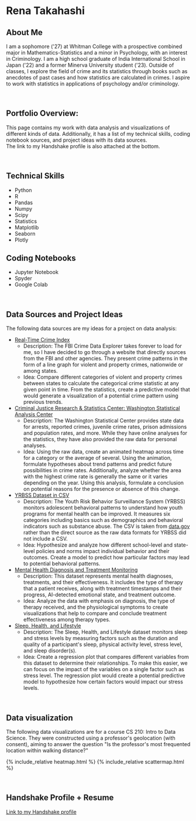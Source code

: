 # Rena Takahashi

## About Me
I am a sophomore ('27) at Whitman College with a prospective combined major in Mathematics-Statistics and a minor in Psychology, with an interest in Criminology. I am a high school graduate of India International School in Japan ('22) and a former Minerva University student ('23). Outside of classes, I explore the field of crime and its statistics through books such as anecdotes of past cases and how statistics are calculated in crimes. I aspire to work with statistics in applications of psychology and/or criminology.

<br>

## Portfolio Overview:
This page contains my work with data analysis and visualizations of different kinds of data. Additionally, it has a list of my technical skills, coding notebook sources, and project ideas with its data sources. \
The link to my Handshake profile is also attached at the bottom.

<br>

## Technical Skills
- Python
- R
- Pandas
- Numpy
- Scipy
- Statistics
- Matplotlib
- Seaborn
- Plotly

## Coding Notebooks
- Jupyter Notebook
- Spyder
- Google Colab

<br>

## Data Sources and Project Ideas
The following data sources are my ideas for a project on data analysis:
- [Real-Time Crime Index](https://realtimecrimeindex.com/)
  - Description: The FBI Crime Data Explorer takes forever to load for me, so I have decided to go through a website that directly sources from the FBI and other agencies. They present crime patterns in the form of a line graph for violent and property crimes, nationwide or among states.
  - Idea: Compare different categories of violent and property crimes between states to calculate the categorical crime statistic at any given point in time. From the statistics, create a predictive model that would generate a visualization of a potential crime pattern using previous trends.
- [Criminal Justice Research & Statistics Center: Washington Statistical Analysis Center](https://sac.ofm.wa.gov/data)
  - Description: The Washington Statistical Center provides state data for arrests, reported crimes, juvenile crime rates, prison admissions and population rates, and more. While they have online analyses for the statistics, they have also provided the raw data for personal analyses.
  - Idea: Using the raw data, create an animated heatmap across time for a category or the average of several. Using the animation, formulate hypotheses about trend patterns and predict future possibilities in crime rates. Additionally, analyze whether the area with the highest crime rate is generally the same or it varies depending on the year. Using this analysis, formulate a conclusion on potential reasons for the presence or absence of this change.
- [YRBSS Dataset in CSV](https://catalog.data.gov/dataset/dash-youth-risk-behavior-surveillance-system-yrbss-high-school-excluding-sexual-identity/resource/53629af8-5bb5-49de-9497-65de830a2a6f)
  - Description: The Youth Risk Behavior Surveillance System (YRBSS) monitors adolescent behavioral patterns to understand how youth programs for mental health can be improved. It measures six categories including basics such as demographics and behavioral indicators such as substance abuse. The CSV is taken from [data.gov](https://data.gov/) rather than the direct source as the raw data formats for YRBSS did not include a CSV.
  - Idea: Hypothesize and analyze how different school-level and state-level policies and norms impact individual behavior and their outcomes. Create a model to predict how particular factors may lead to potential behavioral patterns.
- [Mental Health Diagnosis and Treatment Monitoring](https://www.kaggle.com/datasets/uom190346a/mental-health-diagnosis-and-treatment-monitoring)
  - Description: This dataset represents mental health diagnoses, treatments, and their effectiveness. It includes the type of therapy that a patient receives, along with treatment timestamps and their progress, AI-detected emotional state, and treatment outcome.
  - Idea: Analyze the data with emphasis on diagnosis, the type of therapy received, and the physiological symptoms to create visualizations that help to compare and conclude treatment effectiveness among therapy types.
- [Sleep, Health, and Lifestyle](https://www.kaggle.com/datasets/uom190346a/sleep-health-and-lifestyle-dataset)
  - Description: The Sleep, Health, and Lifestyle dataset monitors sleep and stress levels by measuring factors such as the duration and quality of a participant's sleep, physical activity level, stress level, and sleep disorder(s).
  - Idea: Create a regression plot that compares different variables from this dataset to determine their relationships. To make this easier, we can focus on the impact of the variables on a single factor such as stress level. The regression plot would create a potential predictive model to hypothesize how certain factors would impact our stress levels.

<br>

## Data visualization
The following data visualizations are for a course CS 210: Intro to Data Science. They were constructed using a professor's geolocation (with consent), aiming to answer the question "Is the professor's most frequented location within walking distance?"

  {% include_relative heatmap.html %}
  {% include_relative scattermap.html %}

<br>

## Handshake Profile + Resume
[Link to my Handshake profile](https://whitman.joinhandshake.com/profiles/49700671)
